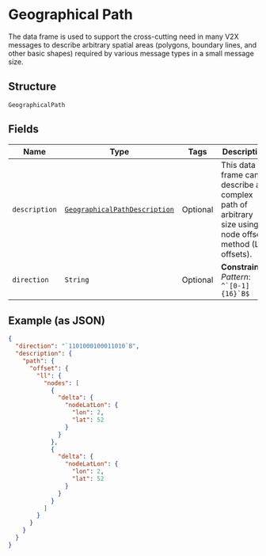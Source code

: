 
# Geographical Path

The data frame is used to support the cross-cutting need in many V2X messages to describe arbitrary spatial areas (polygons, boundary lines, and other basic shapes) required by various message types in a small message size.

## Structure

`GeographicalPath`

## Fields

| Name | Type | Tags | Description |
|  --- | --- | --- | --- |
| `description` | [`GeographicalPathDescription`](../../doc/models/geographical-path-description.md) | Optional | This data frame can describe a complex path of arbitrary size using node offset method (LL offsets). |
| `direction` | `String` | Optional | **Constraints**: *Pattern*: ``^`[0-1]{16}`B$`` |

## Example (as JSON)

```json
{
  "direction": "`1101000100011010`B",
  "description": {
    "path": {
      "offset": {
        "ll": {
          "nodes": [
            {
              "delta": {
                "nodeLatLon": {
                  "lon": 2,
                  "lat": 52
                }
              }
            },
            {
              "delta": {
                "nodeLatLon": {
                  "lon": 2,
                  "lat": 52
                }
              }
            }
          ]
        }
      }
    }
  }
}
```

